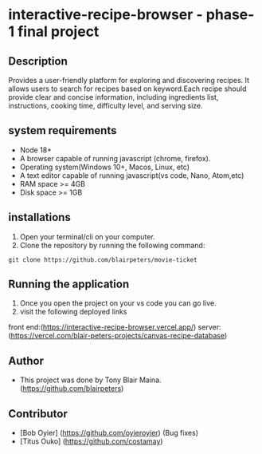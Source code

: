 # interactive-recipe-browser - phase-1 final project

## Description

Provides a user-friendly platform for exploring and discovering recipes.
It allows users to search for recipes based on keyword.Each recipe should provide clear and concise information, including ingredients list, instructions, cooking time, difficulty level, and serving size.

## system requirements

- Node 18+
- A browser capable of running javascript (chrome, firefox).
- Operating system(Windows 10+, Macos, Linux, etc)
- A text editor capable of running javascript(vs code, Nano, Atom,etc)
- RAM space >= 4GB
- Disk space >= 1GB

## installations

1. Open your terminal/cli on your computer.
2. Clone the repository by running the following command:

`git clone https://github.com/blairpeters/movie-ticket`

## Running the application

1. Once you open the project on your vs code you can go live.
2. visit the following deployed links

front end:(https://interactive-recipe-browser.vercel.app/)
server: (https://vercel.com/blair-peters-projects/canvas-recipe-database)

## Author

- This project was done by Tony Blair Maina.(https://github.com/blairpeters)

## Contributor

- [Bob Oyier] (https://github.com/oyieroyier) (Bug fixes)
- [Titus Ouko] (https://github.com/costamay)
